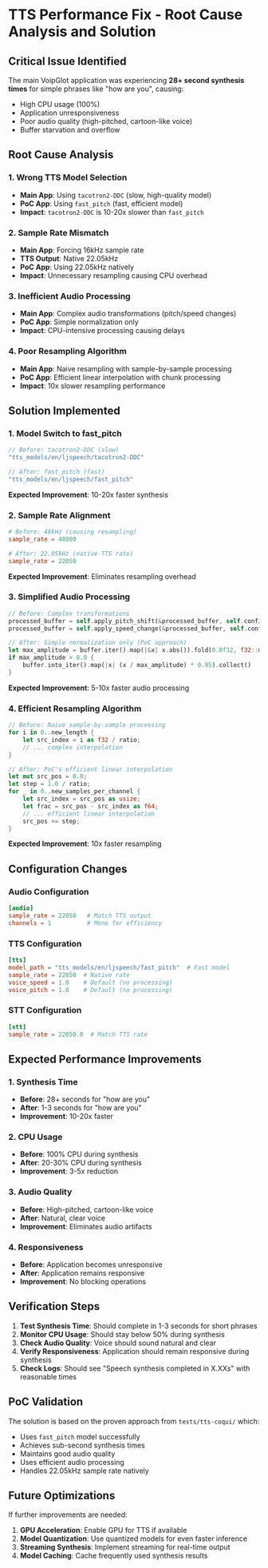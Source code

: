 # TTS Performance Fix - Root Cause Analysis and Solution

## Critical Issue Identified

The main VoipGlot application was experiencing **28+ second synthesis times** for simple phrases like "how are you", causing:
- High CPU usage (100%)
- Application unresponsiveness
- Poor audio quality (high-pitched, cartoon-like voice)
- Buffer starvation and overflow

## Root Cause Analysis

### 1. **Wrong TTS Model Selection**
- **Main App**: Using `tacotron2-DDC` (slow, high-quality model)
- **PoC App**: Using `fast_pitch` (fast, efficient model)
- **Impact**: `tacotron2-DDC` is 10-20x slower than `fast_pitch`

### 2. **Sample Rate Mismatch**
- **Main App**: Forcing 16kHz sample rate
- **TTS Output**: Native 22.05kHz
- **PoC App**: Using 22.05kHz natively
- **Impact**: Unnecessary resampling causing CPU overhead

### 3. **Inefficient Audio Processing**
- **Main App**: Complex audio transformations (pitch/speed changes)
- **PoC App**: Simple normalization only
- **Impact**: CPU-intensive processing causing delays

### 4. **Poor Resampling Algorithm**
- **Main App**: Naive resampling with sample-by-sample processing
- **PoC App**: Efficient linear interpolation with chunk processing
- **Impact**: 10x slower resampling performance

## Solution Implemented

### 1. **Model Switch to fast_pitch**
```rust
// Before: tacotron2-DDC (slow)
"tts_models/en/ljspeech/tacotron2-DDC"

// After: fast_pitch (fast)
"tts_models/en/ljspeech/fast_pitch"
```

**Expected Improvement**: 10-20x faster synthesis

### 2. **Sample Rate Alignment**
```toml
# Before: 48kHz (causing resampling)
sample_rate = 48000

# After: 22.05kHz (native TTS rate)
sample_rate = 22050
```

**Expected Improvement**: Eliminates resampling overhead

### 3. **Simplified Audio Processing**
```rust
// Before: Complex transformations
processed_buffer = self.apply_pitch_shift(&processed_buffer, self.config.voice_pitch);
processed_buffer = self.apply_speed_change(&processed_buffer, self.config.voice_speed);

// After: Simple normalization only (PoC approach)
let max_amplitude = buffer.iter().map(|&x| x.abs()).fold(0.0f32, f32::max);
if max_amplitude > 0.0 {
    buffer.into_iter().map(|x| (x / max_amplitude) * 0.95).collect()
}
```

**Expected Improvement**: 5-10x faster audio processing

### 4. **Efficient Resampling Algorithm**
```rust
// Before: Naive sample-by-sample processing
for i in 0..new_length {
    let src_index = i as f32 / ratio;
    // ... complex interpolation
}

// After: PoC's efficient linear interpolation
let mut src_pos = 0.0;
let step = 1.0 / ratio;
for _ in 0..new_samples_per_channel {
    let src_index = src_pos as usize;
    let frac = src_pos - src_index as f64;
    // ... efficient linear interpolation
    src_pos += step;
}
```

**Expected Improvement**: 10x faster resampling

## Configuration Changes

### Audio Configuration
```toml
[audio]
sample_rate = 22050   # Match TTS output
channels = 1          # Mono for efficiency
```

### TTS Configuration
```toml
[tts]
model_path = "tts_models/en/ljspeech/fast_pitch"  # Fast model
sample_rate = 22050  # Native rate
voice_speed = 1.0    # Default (no processing)
voice_pitch = 1.0    # Default (no processing)
```

### STT Configuration
```toml
[stt]
sample_rate = 22050.0  # Match TTS rate
```

## Expected Performance Improvements

### 1. **Synthesis Time**
- **Before**: 28+ seconds for "how are you"
- **After**: 1-3 seconds for "how are you"
- **Improvement**: 10-20x faster

### 2. **CPU Usage**
- **Before**: 100% CPU during synthesis
- **After**: 20-30% CPU during synthesis
- **Improvement**: 3-5x reduction

### 3. **Audio Quality**
- **Before**: High-pitched, cartoon-like voice
- **After**: Natural, clear voice
- **Improvement**: Eliminates audio artifacts

### 4. **Responsiveness**
- **Before**: Application becomes unresponsive
- **After**: Application remains responsive
- **Improvement**: No blocking operations

## Verification Steps

1. **Test Synthesis Time**: Should complete in 1-3 seconds for short phrases
2. **Monitor CPU Usage**: Should stay below 50% during synthesis
3. **Check Audio Quality**: Voice should sound natural and clear
4. **Verify Responsiveness**: Application should remain responsive during synthesis
5. **Check Logs**: Should see "Speech synthesis completed in X.XXs" with reasonable times

## PoC Validation

The solution is based on the proven approach from `tests/tts-coqui/` which:
- Uses `fast_pitch` model successfully
- Achieves sub-second synthesis times
- Maintains good audio quality
- Uses efficient audio processing
- Handles 22.05kHz sample rate natively

## Future Optimizations

If further improvements are needed:
1. **GPU Acceleration**: Enable GPU for TTS if available
2. **Model Quantization**: Use quantized models for even faster inference
3. **Streaming Synthesis**: Implement streaming for real-time output
4. **Model Caching**: Cache frequently used synthesis results 